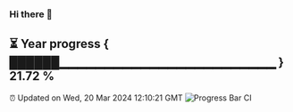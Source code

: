 ### Hi there 👋
⏳ Year progress { ██████▁▁▁▁▁▁▁▁▁▁▁▁▁▁▁▁▁▁▁▁▁▁▁▁ } 21.72 %
---
⏰ Updated on Wed, 20 Mar 2024 12:10:21 GMT
![Progress Bar CI](https://github.com/Moyi321/Moyi321/workflows/Progress%20Bar%20CI/badge.svg)
